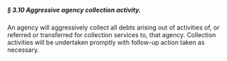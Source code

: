 ##### § 3.10 Aggressive agency collection activity. #####

An agency will aggressively collect all debts arising out of activities of, or referred or transferred for collection services to, that agency. Collection activities will be undertaken promptly with follow-up action taken as necessary.